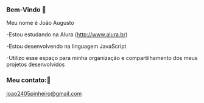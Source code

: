 ### Bem-Vindo 👋

Meu nome é João Augusto

-Estou estudando na Alura (http://www.alura.br)

-Estou desenvolvendo na linguagem JavaScript

-Utilizo esse espaço para minha organização e compartilhamento dos meus projetos desenvolvidos

### Meu contato:📮

 joao2405pinheiro@gmail.com


![]()
 
